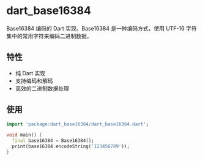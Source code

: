 # dart_base16384

Base16384 编码的 Dart 实现。Base16384 是一种编码方式，使用 UTF-16 字符集中的常用字符来编码二进制数据。

## 特性

- 纯 Dart 实现
- 支持编码和解码
- 高效的二进制数据处理

## 使用

```dart
import 'package:dart_base16384/dart_base16384.dart';

void main() {
  final base16384 = Base16384();
  print(base16384.encodeString('123456789'));
}
```
